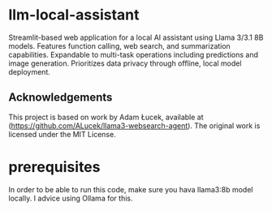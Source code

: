 # llm-local-assistant
Streamlit-based web application for a local AI assistant using Llama 3/3.1 8B models. Features function calling, web search, and summarization capabilities. Expandable to multi-task operations including predictions and image generation. Prioritizes data privacy through offline, local model deployment.

## Acknowledgements
This project is based on work by Adam Łucek, available at (https://github.com/ALucek/llama3-websearch-agent). 
The original work is licensed under the MIT License.

# prerequisites
In order to be able to run this code, make sure you hava llama3:8b model locally.
I advice using Ollama for this.
